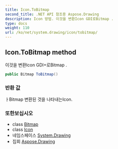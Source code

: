 ```yaml
---
title: Icon.ToBitmap
second_title: .NET API 참조용 Aspose.Drawing
description: Icon 방법. 이것을 변환Icon GDI로Bitmap .
type: docs
weight: 110
url: /ko/net/system.drawing/icon/tobitmap/
---
```

## Icon.ToBitmap method

이것을 변환Icon GDI+로Bitmap .

```csharp
public Bitmap ToBitmap()
```

### 반환 값

ㅏBitmap 변환된 것을 나타내는Icon.

### 또한보십시오

* class [Bitmap](../../bitmap/)
* class [Icon](../)
* 네임스페이스 [System.Drawing](../../icon/)
* 집회 [Aspose.Drawing](../../../)


